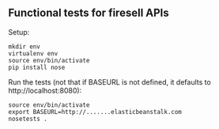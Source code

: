 Functional tests for firesell APIs
----------------------------------

Setup:

    mkdir env
    virtualenv env
    source env/bin/activate
    pip install nose

Run the tests (not that if BASEURL is not defined, it defaults to http://localhost:8080):

    source env/bin/activate
    export BASEURL=http://.......elasticbeanstalk.com
    nosetests .
